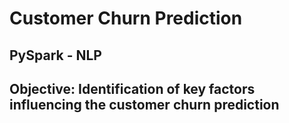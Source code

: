 # Customer Churn Prediction
## PySpark - NLP
## Objective: Identification of key factors influencing the customer churn prediction
